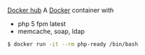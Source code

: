 [Docker hub](https://hub.docker.com/r/fureev/node-ready/)
A [Docker](https://www.docker.com/) container with

- php 5 fpm latest
- memcache, soap, ldap

```bash
$ docker run -it --rm php-ready /bin/bash
```
